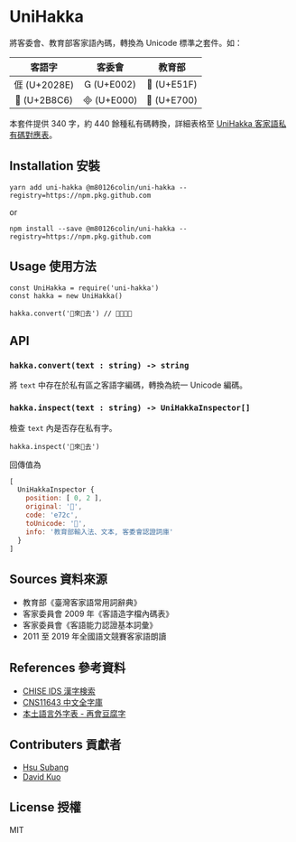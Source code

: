 # UniHakka

將客委會、教育部客家語內碼，轉換為 Unicode 標準之套件。如：

| 客語字 | 客委會 | 教育部 |
|:---:|:---:|:---:|
| 𠊎 (U+2028E) |  (U+E002) |  (U+E51F) |
| 𫣆 (U+2B8C6) |  (U+E000) |  (U+E700) |

本套件提供 340 字，約 440 餘種私有碼轉換，詳細表格至 [UniHakka 客家語私有碼對應表](https://docs.google.com/spreadsheets/d/1_OLALrobGqdlMRoBZIgVmx5AnsixFJdgDeqHdrJAwCA/edit?usp=sharing)。

## Installation 安裝

```
yarn add uni-hakka @m80126colin/uni-hakka --registry=https://npm.pkg.github.com
```

or

```
npm install --save @m80126colin/uni-hakka --registry=https://npm.pkg.github.com
```

## Usage 使用方法

``` es6
const UniHakka = require('uni-hakka')
const hakka = new UniHakka()

hakka.convert('來去') // 𫟧來𫟧去
```

## API

### `hakka.convert(text : string) -> string`

將 `text` 中存在於私有區之客語字編碼，轉換為統一 Unicode 編碼。

### `hakka.inspect(text : string) -> UniHakkaInspector[]`

檢查 `text` 內是否存在私有字。

``` es6
hakka.inspect('來去')
```

回傳值為

``` js
[
  UniHakkaInspector {
    position: [ 0, 2 ],
    original: '',
    code: 'e72c',
    toUnicode: '𫟧',
    info: '教育部輸入法、文本, 客委會認證詞庫'
  }
]
```

## Sources 資料來源

* 教育部《臺灣客家語常用詞辭典》
* 客家委員會 2009 年《客語造字檔內碼表》
* 客家委員會《客語能力認證基本詞彙》
* 2011 至 2019 年全國語文競賽客家語朗讀

## References 參考資料

* [CHISE IDS 漢字検索](http://www.chise.org/ids-find)
* [CNS11643 中文全字庫](https://www.cns11643.gov.tw/index.jsp)
* [本土語言外字表 - 再會豆腐字](https://tauhu.tw/gua-ji-pio/)

## Contributers 貢獻者

* [Hsu Subang](https://github.com/m80126colin)
* [David Kuo](https://github.com/david50407)

## License 授權

MIT
